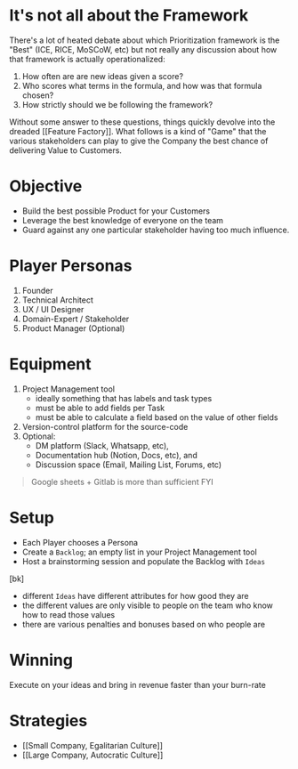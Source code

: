 # It's not all about the Framework
There's a lot of heated debate about which Prioritization framework is the "Best" (ICE, RICE, MoSCoW, etc) but not really any discussion about how that framework is actually operationalized:
1. How often are are new ideas given a score?
2. Who scores what terms in the formula, and how was that formula chosen?
3. How strictly should we be following the framework?

Without some answer to these questions, things quickly devolve into the dreaded [[Feature Factory]]. What follows is a kind of "Game" that the various stakeholders can play to give the Company the best chance of delivering Value to Customers.

# Objective
- Build the best possible Product for your Customers
- Leverage the best knowledge of everyone on the team
- Guard against any one particular stakeholder having too much influence.

# Player Personas
1. Founder
2. Technical Architect
3. UX / UI Designer
4. Domain-Expert / Stakeholder
5. Product Manager (Optional)

# Equipment
1. Project Management tool
	- ideally something that has labels and task types
	- must be able to add fields per Task
	- must be able to calculate a field based on the value of other fields
2. Version-control platform for the source-code
3. Optional:
	- DM platform (Slack, Whatsapp, etc), 
	- Documentation hub (Notion, Docs, etc), and 
	- Discussion space (Email, Mailing List, Forums, etc)

> Google sheets + Gitlab is more than sufficient FYI

# Setup
- Each Player chooses a Persona
- Create a `Backlog`; an empty list in your Project Management tool
- Host a brainstorming session and populate the Backlog with `Ideas`

[bk]
- different `Ideas` have different attributes for how good they are
- the different values are only visible to people on the team who know how to read those values
- there are various penalties and bonuses based on who people are

# Winning
Execute on your ideas and bring in revenue faster than your burn-rate

# Strategies
- [[Small Company, Egalitarian Culture]]
- [[Large Company, Autocratic Culture]] 

